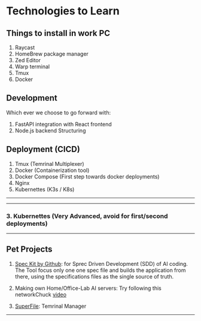 # Technologies to Learn

## Things to install in work PC

1. Raycast
2. HomeBrew package manager
3. Zed Editor
4. Warp terminal
5. Tmux
6. Docker

## Development

Which ever we choose to go forward with:
1. FastAPI integration with React frontend
2. Node.js backend Structuring

## Deployment (CICD)

1. Tmux (Temrinal Multiplexer)
2. Docker (Containerization tool)
2. Docker Compose (First step towards docker deployments)
3. Nginx
3. Kubernettes (K3s / K8s)

---



---

### 3. Kubernettes (Very Advanced, avoid for first/second deployments)

---

## Pet Projects
1. [Spec Kit by Github](https://www.youtube.com/watch?v=em3vIT9aUsg): for Sprec Driven Development (SDD) of AI coding. The Tool focus only one one spec file and builds the application from there, using the specifications files as the single source of truth.

2. Making own Home/Office-Lab AI servers: Try following this networkChuck [video](https://www.youtube.com/watch?v=Wjrdr0NU4Sk)

3. [SuperFile](https://github.com/yorukot/superfile): Temrinal Manager

---
